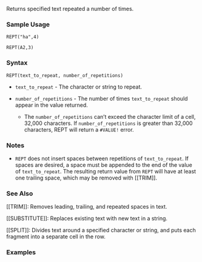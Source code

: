 Returns specified text repeated a number of times.

### Sample Usage

`REPT("ha",4)`

`REPT(A2,3)`

### Syntax

`REPT(text_to_repeat, number_of_repetitions)`

* `text_to_repeat` - The character or string to repeat.
* `number_of_repetitions` - The number of times `text_to_repeat` should appear in the value returned.

  + The `number_of_repetitions` can’t exceed the character limit of a cell, 32,000 characters. If `number_of_repetitions` is greater than 32,000 characters, REPT will return a `#VALUE!` error.

### Notes

* `REPT` does not insert spaces between repetitions of `text_to_repeat`. If spaces are desired, a space must be appended to the end of the value of `text_to_repeat`. The resulting return value from `REPT` will have at least one trailing space, which may be removed with [[TRIM]].

### See Also

[[TRIM]]: Removes leading, trailing, and repeated spaces in text.

[[SUBSTITUTE]]: Replaces existing text with new text in a string.

[[SPLIT]]: Divides text around a specified character or string, and puts each fragment into a separate cell in the row.

### Examples